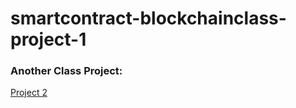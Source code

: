 # smartcontract-blockchainclass-project-1

### Another Class Project:

[Project 2](https://github.com/Sotatek-DucNguyen6/smartcontract-blockchainclass-project-2)

